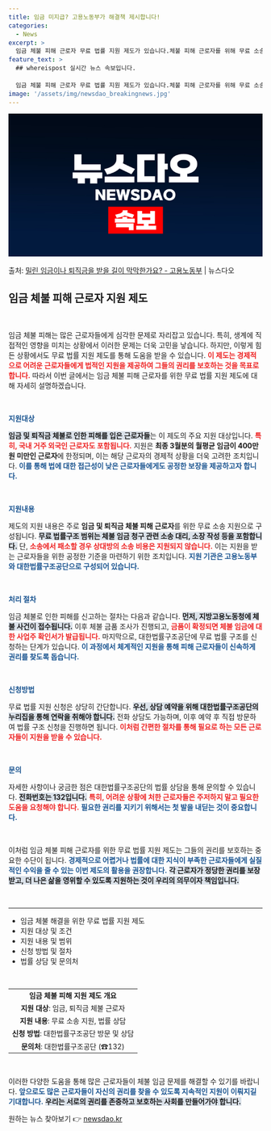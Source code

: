 ```yaml
---
title: 임금 미지급? 고용노동부가 해결책 제시합니다!
categories:
  - News
excerpt: >
  임금 체불 피해 근로자 무료 법률 지원 제도가 있습니다.체불 피해 근로자를 위해 무료 소송을 지원합니다. ▲…
feature_text: >
  ## whereispost 실시간 뉴스 속보입니다.

  임금 체불 피해 근로자 무료 법률 지원 제도가 있습니다.체불 피해 근로자를 위해 무료 소송을 지원합니다. ▲…
image: '/assets/img/newsdao_breakingnews.jpg'
---
```


![뉴스다오 속보](/assets/img/newsdao_breakingnews.jpg)

<p>출처: <a href="https://newsdao.kr/2425" rel="dofollow">밀린 임금이나 퇴직금을 받을 길이 막막한가요? - 고용노동부</a> | 뉴스다오</p>

<h2 data-ke-size="size26">임금 체불 피해 근로자 지원 제도</h2>

<p data-ke-size="size16">&nbsp;</p>

임금 체불 피해는 많은 근로자들에게 심각한 문제로 자리잡고 있습니다. 특히, 생계에 직접적인 영향을 미치는 상황에서 이러한 문제는 더욱 고민을 낳습니다. 하지만, 이렇게 힘든 상황에서도 무료 법률 지원 제도를 통해 도움을 받을 수 있습니다. <b><span style="color: #ee2323;">이 제도는 경제적으로 어려운 근로자들에게 법적인 지원을 제공하여 그들의 권리를 보호하는 것을 목표로 합니다.</span></b> 따라서 이번 글에서는 임금 체불 피해 근로자를 위한 무료 법률 지원 제도에 대해 자세히 설명하겠습니다.

<p data-ke-size="size16">&nbsp;</p>

<b><span style="color: #1a5490;">지원대상</span></b>

<b><span style="background-color: #21538527;">임금 및 퇴직금 체불로 인한 피해를 입은 근로자들</span></b>는 이 제도의 주요 지원 대상입니다. <b><span style="color: #ee2323;">특히, 국내 거주 외국인 근로자도 포함됩니다.</span></b> 지원은 **최종 3월분의 월평균 임금이 400만원 미만인 근로자**에 한정되며, 이는 해당 근로자의 경제적 상황을 더욱 고려한 조치입니다. <b><span style="color: #1a5490;">이를 통해 법에 대한 접근성이 낮은 근로자들에게도 공정한 보장을 제공하고자 합니다.</span></b>

<p data-ke-size="size16">&nbsp;</p>

<b><span style="color: #1a5490;">지원내용</span></b>

제도의 지원 내용은 주로 **임금 및 퇴직금 체불 피해 근로자**를 위한 무료 소송 지원으로 구성됩니다. <b><span style="background-color: #21538527;">무료 법률구조 범위는 체불 임금 청구 관련 소송 대리, 소장 작성 등을 포함합니다.</span></b> 단, <b><span style="color: #ee2323;">소송에서 패소할 경우 상대방의 소송 비용은 지원되지 않습니다.</span></b> 이는 지원을 받는 근로자들을 위한 공정한 기준을 마련하기 위한 조치입니다. <b><span style="color: #1a5490;">지원 기관은 고용노동부와 대한법률구조공단으로 구성되어 있습니다.</span></b>

<p data-ke-size="size16">&nbsp;</p>

<b><span style="color: #1a5490;">처리 절차</span></b>

임금 체불로 인한 피해를 신고하는 절차는 다음과 같습니다. <b><span style="background-color: #21538527;">먼저, 지방고용노동청에 체불 사건이 접수됩니다.</span></b> 이후 체불 금품 조사가 진행되고, <b><span style="color: #ee2323;">금품이 확정되면 체불 임금에 대한 사업주 확인서가 발급됩니다.</span></b> 마지막으로, 대한법률구조공단에 무료 법률 구조를 신청하는 단계가 있습니다. <b><span style="color: #1a5490;">이 과정에서 체계적인 지원을 통해 피해 근로자들이 신속하게 권리를 찾도록 돕습니다.</span></b>

<p data-ke-size="size16">&nbsp;</p>

<b><span style="color: #1a5490;">신청방법</span></b>

무료 법률 지원 신청은 상당히 간단합니다. <b><span style="background-color: #21538527;">우선, 상담 예약을 위해 대한법률구조공단의 누리집을 통해 연락을 취해야 합니다.</span></b> 전화 상담도 가능하며, 이후 예약 후 직접 방문하여 법률 구조 신청을 진행하면 됩니다. <b><span style="color: #ee2323;">이처럼 간편한 절차를 통해 필요로 하는 모든 근로자들이 지원을 받을 수 있습니다.</span></b>

<p data-ke-size="size16">&nbsp;</p>

<b><span style="color: #1a5490;">문의</span></b>

자세한 사항이나 궁금한 점은 대한법률구조공단의 법률 상담을 통해 문의할 수 있습니다. <b><span style="background-color: #21538527;">전화번호는 132입니다.</span></b> <b><span style="color: #ee2323;">특히, 어려운 상황에 처한 근로자들은 주저하지 말고 필요한 도움을 요청해야 합니다.</span></b> <b><span style="color: #1a5490;">필요한 권리를 지키기 위해서는 첫 발을 내딛는 것이 중요합니다.</span></b>

<p data-ke-size="size16">&nbsp;</p>

이처럼 임금 체불 피해 근로자를 위한 무료 법률 지원 제도는 그들의 권리를 보호하는 중요한 수단이 됩니다. <b><span style="color: #1a5490;">경제적으로 어렵거나 법률에 대한 지식이 부족한 근로자들에게 실질적인 수익을 줄 수 있는 이번 제도의 활용을 권장합니다.</span></b> <b><span style="background-color: #21538527;">각 근로자가 정당한 권리를 보장받고, 더 나은 삶을 영위할 수 있도록 지원하는 것이 우리의 의무이자 책임입니다.</span></b>

<p data-ke-size="size16">&nbsp;</p>

<hr />

<ul>
    <li>임금 체불 해결을 위한 무료 법률 지원 제도</li>
    <li>지원 대상 및 조건</li>
    <li>지원 내용 및 범위</li>
    <li>신청 방법 및 절차</li>
    <li>법률 상담 및 문의처</li>
</ul>

<p data-ke-size="size16">&nbsp;</p>

<table style="width: 100%;">
    <tr>
        <td style="text-align: center; height: 17px;"><b>임금 체불 피해 지원 제도 개요</b></td>
    </tr>
    <tr>
        <td style="text-align: center; height: 17px;"><b>지원 대상</b>: 임금, 퇴직금 체불 근로자</td>
    </tr>
    <tr>
        <td style="text-align: center; height: 17px;"><b>지원 내용</b>: 무료 소송 지원, 법률 상담</td>
    </tr>
    <tr>
        <td style="text-align: center; height: 17px;"><b>신청 방법</b>: 대한법률구조공단 방문 및 상담</td>
    </tr>
    <tr>
        <td style="text-align: center; height: 17px;"><b>문의처</b>: 대한법률구조공단 (☎132)</td>
    </tr>
</table>

<p data-ke-size="size16">&nbsp;</p>

이러한 다양한 도움을 통해 많은 근로자들이 체불 임금 문제를 해결할 수 있기를 바랍니다. <b><span style="color: #1a5490;">앞으로도 많은 근로자들이 자신의 권리를 찾을 수 있도록 지속적인 지원이 이뤄지길 기대합니다.</span></b> <b><span style="background-color: #21538527;">우리는 서로의 권리를 존중하고 보호하는 사회를 만들어가야 합니다.</span></b> 

원하는 뉴스 찾아보기 👉 <a href="https://newsdao.kr" rel="dofollow">newsdao.kr</a>


